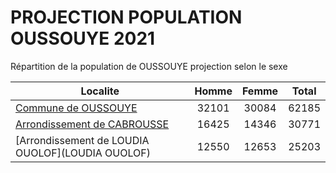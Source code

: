 # PROJECTION POPULATION OUSSOUYE 2021
	
Répartition de la population de OUSSOUYE projection selon le sexe
	
| Localite  | Homme | Femme | Total |
| --------- |:-----:|:-----:|:-----:|
| [Commune de OUSSOUYE](OUSSOUYE) | 32101 | 30084 | 62185 |
| [Arrondissement de CABROUSSE](CABROUSSE) | 16425 | 14346 | 30771 |
| [Arrondissement de LOUDIA OUOLOF](LOUDIA OUOLOF) | 12550 | 12653 | 25203 |
